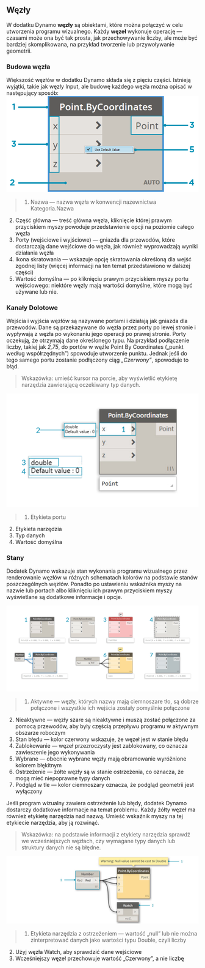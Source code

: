 

## Węzły

W dodatku Dynamo **węzły** są obiektami, które można połączyć w celu utworzenia programu wizualnego. Każdy **węzeł** wykonuje operację — czasami może ona być tak prosta, jak przechowywanie liczby, ale może być bardziej skomplikowana, na przykład tworzenie lub przywoływanie geometrii.

### Budowa węzła

Większość węzłów w dodatku Dynamo składa się z pięciu części. Istnieją wyjątki, takie jak węzły Input, ale budowę każdego węzła można opisać w następujący sposób: ![Zestawienie węzła „punkt według współrzędnych”](images/3-1/00-AnatomyOfANode.png)

> 1. Nazwa — nazwa węzła w konwencji nazewnictwa Kategoria.Nazwa
2. Część główna — treść główna węzła, kliknięcie której prawym przyciskiem myszy powoduje przedstawienie opcji na poziomie całego węzła
3. Porty (wejściowe i wyjściowe) — gniazda dla przewodów, które dostarczają dane wejściowe do węzła, jak również wyprowadzają wyniki działania węzła
4. Ikona skratowania — wskazuje opcję skratowania określoną dla wejść zgodnej listy (więcej informacji na ten temat przedstawiono w dalszej części)
5. Wartość domyślna — po kliknięciu prawym przyciskiem myszy portu wejściowego: niektóre węzły mają wartości domyślne, które mogą być używane lub nie.

### Kanały Dolotowe

Wejścia i wyjścia węzłów są nazywane portami i działają jak gniazda dla przewodów. Dane są przekazywane do węzła przez porty po lewej stronie i wypływają z węzła po wykonaniu jego operacji po prawej stronie. Porty oczekują, że otrzymają dane określonego typu. Na przykład podłączenie liczby, takiej jak *2,75*, do portów w węźle Point By Coordinates („punkt według współrzędnych”) spowoduje utworzenie punktu. Jednak jeśli do tego samego portu zostanie podłączony ciąg *„Czerwony”*, spowoduje to błąd.

> Wskazówka: umieść kursor na porcie, aby wyświetlić etykietę narzędzia zawierającą oczekiwany typ danych.

![Etykiety portów — punkt według współrzędnych](images/3-1/01-Ports.png)

> 1. Etykieta portu
2. Etykieta narzędzia
3. Typ danych
4. Wartość domyślna

### Stany

Dodatek Dynamo wskazuje stan wykonania programu wizualnego przez renderowanie węzłów w różnych schematach kolorów na podstawie stanów poszczególnych węzłów. Ponadto po ustawieniu wskaźnika myszy na nazwie lub portach albo kliknięciu ich prawym przyciskiem myszy wyświetlane są dodatkowe informacje i opcje.

![Stany](images/3-1/02-States2.png)

> 1. Aktywne — węzły, których nazwy mają ciemnoszare tło, są dobrze połączone i wszystkie ich wejścia zostały pomyślnie połączone
2. Nieaktywne — węzły szare są nieaktywne i muszą zostać połączone za pomocą przewodów, aby były częścią przepływu programu w aktywnym obszarze roboczym
3. Stan błędu — kolor czerwony wskazuje, że węzeł jest w stanie błędu
4. Zablokowanie — węzeł przezroczysty jest zablokowany, co oznacza zawieszenie jego wykonywania
5. Wybrane — obecnie wybrane węzły mają obramowanie wyróżnione kolorem błękitnym
6. Ostrzeżenie — żółte węzły są w stanie ostrzeżenia, co oznacza, że mogą mieć niepoprawne typy danych
7. Podgląd w tle — kolor ciemnoszary oznacza, że podgląd geometrii jest wyłączony

Jeśli program wizualny zawiera ostrzeżenie lub błędy, dodatek Dynamo dostarczy dodatkowe informacje na temat problemu. Każdy żółty węzeł ma również etykietę narzędzia nad nazwą. Umieść wskaźnik myszy na tej etykiecie narzędzia, aby ją rozwinąć.

> Wskazówka: na podstawie informacji z etykiety narzędzia sprawdź we wcześniejszych węzłach, czy wymagane typy danych lub struktury danych nie są błędne.

![Etykieta narzędzia dotycząca błędów węzłów](images/3-1/03-WarningTooltip.jpg)

> 1. Etykieta narzędzia z ostrzeżeniem — wartość „null” lub nie można zinterpretować danych jako wartości typu Double, czyli liczby
2. Użyj węzła Watch, aby sprawdzić dane wejściowe
3. Wcześniejszy węzeł przechowuje wartość „Czerwony”, a nie liczbę

